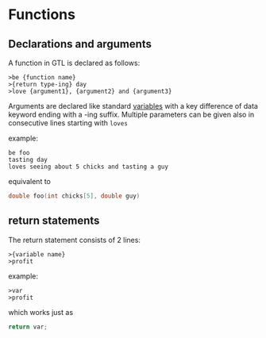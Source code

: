 # Functions
## Declarations and arguments
A function in GTL is declared as follows:
```
>be {function name}
>{return type-ing} day
>love {argument1}, {argument2} and {argument3}
```
Arguments are declared like standard [variables](typing.md) with a key difference of data keyword ending with a -ing suffix.
Multiple parameters can be given also in consecutive lines starting with `loves`

example:
```
be foo
tasting day
loves seeing about 5 chicks and tasting a guy
```
equivalent to
```c++
double foo(int chicks[5], double guy)
```


## return statements
The return statement consists of 2 lines:
```
>{variable name}
>profit
```

example:
```
>var
>profit
```
which works just as
```c++
return var; 
```